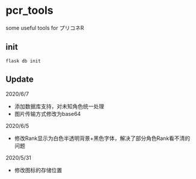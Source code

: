 # pcr_tools

some useful tools for プリコネR


## init

```
flask db init
```

## Update

2020/6/7

- 添加数据库支持，对未知角色统一处理
- 图片传输方式修改为base64

2020/6/5

- 修改Rank显示为白色半透明背景+黑色字体，解决了部分角色Rank看不清的问题

2020/5/31

- 修改图标的存储位置